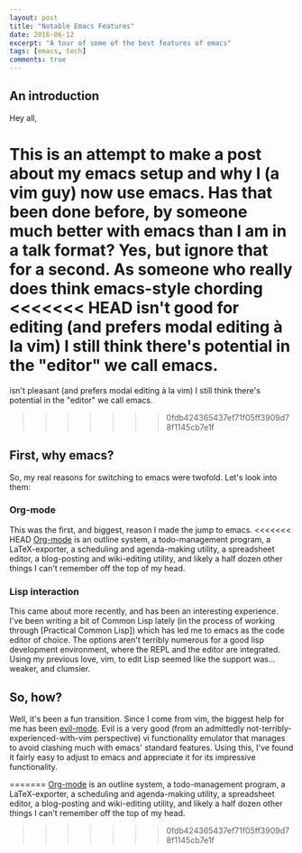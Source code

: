 ```yaml
---
layout: post
title: "Notable Emacs Features"
date: 2016-06-12
excerpt: "A tour of some of the best features of emacs"
tags: [emacs, tech]
comments: true
---
```


## An introduction

Hey all,

This is an attempt to make a post about my emacs setup and why I (a
vim guy) now use emacs.  Has that been done before, by someone much
better with emacs than I am in a talk format?  Yes, but ignore that
for a second.  As someone who really does think emacs-style chording
<<<<<<< HEAD
isn't good for editing (and prefers modal editing à la vim) I still
think there's potential in the "editor" we call emacs.
=======
isn't pleasant (and prefers modal editing à la vim) I still think
there's potential in the "editor" we call emacs.
>>>>>>> 0fdb424365437ef71f05ff3909d78f1145cb7e1f

## First, why emacs?

So, my real reasons for switching to emacs were twofold.  Let's look
into them:

### Org-mode

This was the first, and biggest, reason I made the jump to emacs.
<<<<<<< HEAD
[Org-mode][1] is an outline system, a todo-management program, a
LaTeX-exporter, a scheduling and agenda-making utility, a spreadsheet
editor, a blog-posting and wiki-editing utility, and likely a half
dozen other things I can't remember off the top of my head.

### Lisp interaction

This came about more recently, and has been an interesting experience.
I've been writing a bit of Common Lisp lately (in the process of
working through [Practical Common Lisp]) which has led me to emacs as
the code editor of choice.  The options aren't terribly numerous for a
good lisp development environment, where the REPL and the editor are
integrated.  Using my previous love, vim, to edit Lisp seemed like the
support was... weaker, and clumsier.

## So, how?

Well, it's been a fun transition.  Since I come from vim, the biggest
help for me has been [evil-mode][3].  Evil is a very good (from an
admittedly not-terribly-experienced-with-vim perspective) vi
functionality emulator that manages to avoid clashing much with emacs'
standard features.  Using this, I've found it fairly easy to adjust to
emacs and appreciate it for its impressive functionality.

[1]: http://orgmode.org/worg/
[2]: http://www.gigamonkeys.com/book/
[3]: https://www.emacswiki.org/emacs/Evil
=======
[Org-mode](http://orgmode.org/worg/) is an outline system, a
todo-management program, a LaTeX-exporter, a scheduling and
agenda-making utility, a spreadsheet editor, a blog-posting and
wiki-editing utility, and likely a half dozen other things I can't
remember off the top of my head.
>>>>>>> 0fdb424365437ef71f05ff3909d78f1145cb7e1f
